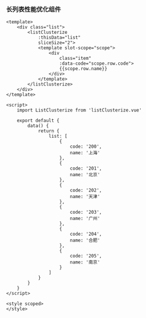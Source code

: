 ### 长列表性能优化组件

    <template>
        <div class="list">
            <listClusterize
                :thisData="list"
                sliceSize="2">
                <template slot-scope="scope">
                    <div
                        class="item"
                        :data-code="scope.row.code">
                        {{scope.row.name}}
                    </div>
                </template>
            </listClusterize>
        </div>
    </template>

    <script>
        import ListClusterize from 'listClusterize.vue'

        export default {
            data() {
                return {
                    list: [
                        {
                            code: '200',
                            name: '上海'
                        },
                        {
                            code: '201',
                            name: '北京'
                        },
                        {
                            code: '202',
                            name: '天津'
                        },
                        {
                            code: '203',
                            name: '广州'
                        },
                        {
                            code: '204',
                            name: '合肥'
                        },
                        {
                            code: '205',
                            name: '南京'
                        }
                    ]
                }
            }
        }
    </script>

    <style scoped>
    </style>
    

